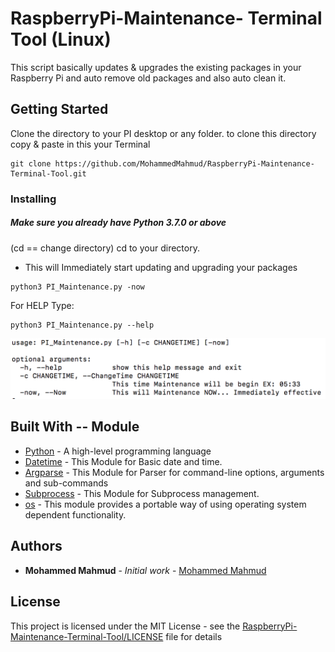 # RaspberryPi-Maintenance- Terminal Tool (Linux)

This script basically updates & upgrades the existing packages in your Raspberry Pi and auto remove old packages and also auto clean it.

## Getting Started
Clone the directory to your PI desktop or any folder.
to clone this directory copy & paste in this your Terminal
```
git clone https://github.com/MohammedMahmud/RaspberryPi-Maintenance-Terminal-Tool.git
```

### Installing
##### Make sure you already have Python 3.7.0 or above  
(cd == change directory)
cd to your directory.

* This will Immediately start updating and upgrading your packages
```
python3 PI_Maintenance.py -now
```

For HELP Type:
```
python3 PI_Maintenance.py --help
```
![RaspberryPi-Maintenance-Terminal-Tool/ScreenshotHelp.png](ScreenshotHelp.png)
## Built With -- Module

* [Python](https://www.python.org) - A high-level programming language
* [Datetime](https://docs.python.org/3.7/library/datetime.html) - This Module for Basic date and time.
* [Argparse](https://docs.python.org/3/library/argparse.html) - This Module for Parser for command-line options, arguments and sub-commands
* [Subprocess](https://docs.python.org/3/library/subprocess.html) - This Module for Subprocess management.
* [os](https://docs.python.org/3/library/os.html) - This module provides a portable way of using operating system dependent functionality.


## Authors

* **Mohammed Mahmud** - *Initial work* - [Mohammed Mahmud](https://github.com/MohammedMahmud)

## License

This project is licensed under the MIT License - see the [RaspberryPi-Maintenance-Terminal-Tool/LICENSE](LICENSE) file for details
